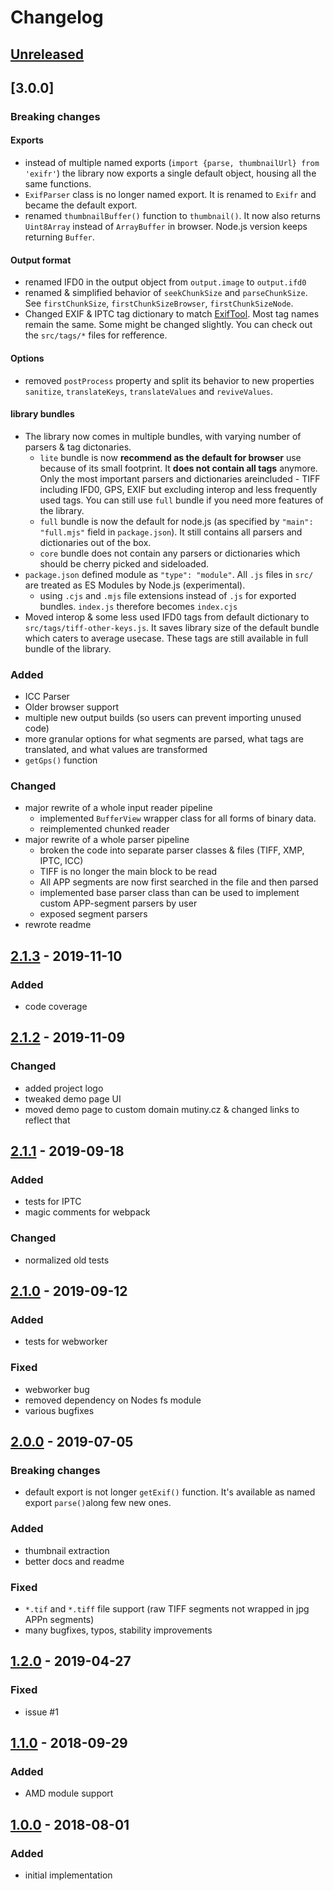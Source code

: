 # Changelog

## [Unreleased]

## [3.0.0]

### Breaking changes
#### Exports
- instead of multiple named exports (`import {parse, thumbnailUrl} from 'exifr'`) the library now exports a single default object, housing all the same functions.
- `ExifParser` class is no longer named export. It is renamed to `Exifr` and became the default export.
- renamed `thumbnailBuffer()` function to `thumbnail()`. It now also returns `Uint8Array` instead of `ArrayBuffer` in browser. Node.js version keeps returning `Buffer`.

#### Output format
- renamed IFD0 in the output object from `output.image` to `output.ifd0`
- renamed & simplified behavior of `seekChunkSize` and `parseChunkSize`. See `firstChunkSize`, `firstChunkSizeBrowser`, `firstChunkSizeNode`.
- Changed EXIF & IPTC tag dictionary to match [ExifTool](https://exiftool.org/TagNames/EXIF.html). Most tag names remain the same. Some might be changed slightly. You can check out the `src/tags/*` files for refference.

#### Options
- removed `postProcess` property and split its behavior to new properties `sanitize`, `translateKeys`, `translateValues` and `reviveValues`.

#### library bundles
- The library now comes in multiple bundles, with varying number of parsers & tag dictonaries.
  - `lite` bundle is now **recommend as the default for browser** use because of its small footprint. It **does not contain all tags** anymore. Only the most important parsers and dictionaries areincluded - TIFF including IFD0, GPS, EXIF but excluding interop and less frequently used tags. You can still use `full` bundle if you need more features of the library.
  - `full` bundle is now the default for node.js (as specified by `"main": "full.mjs"` field in `package.json`). It still contains all parsers and dictionaries out of the box.
  - `core` bundle does not contain any parsers or dictionaries which should be cherry picked and sideloaded.
- `package.json` defined module as `"type": "module"`. All `.js` files in `src/` are treated as ES Modules by Node.js (experimental).
  - using `.cjs` and `.mjs` file extensions instead of `.js` for exported bundles. `index.js` therefore becomes `index.cjs`
- Moved interop & some less used IFD0 tags from default dictionary to `src/tags/tiff-other-keys.js`. It saves library size of the default bundle which caters to average usecase. These tags are still available in full bundle of the library.


### Added
- ICC Parser
- Older browser support
- multiple new output builds (so users can prevent importing unused code)
- more granular options for what segments are parsed, what tags are translated, and what values are transformed
- `getGps()` function

### Changed
- major rewrite of a whole input reader pipeline
    - implemented `BufferView` wrapper class for all forms of binary data.
    - reimplemented chunked reader
- major rewrite of a whole parser pipeline
    - broken the code into separate parser classes & files (TIFF, XMP, IPTC, ICC)
    - TIFF is no longer the main block to be read
    - All APP segments are now first searched in the file and then parsed
    - implemented base parser class than can be used to implement custom APP-segment parsers by user
    - exposed segment parsers
- rewrote readme

## [2.1.3] - 2019-11-10

### Added
- code coverage

## [2.1.2] - 2019-11-09

### Changed
- added project logo
- tweaked demo page UI
- moved demo page to custom domain mutiny.cz & changed links to reflect that

## [2.1.1] - 2019-09-18

### Added
- tests for IPTC
- magic comments for webpack

### Changed
- normalized old tests

## [2.1.0] - 2019-09-12

### Added
- tests for webworker

### Fixed
- webworker bug
- removed dependency on Nodes fs module
- various bugfixes

## [2.0.0] - 2019-07-05

### Breaking changes
- default export is not longer `getExif()` function. It's available as named export `parse()`along few new ones.

### Added
- thumbnail extraction
- better docs and readme

### Fixed
- `*.tif` and `*.tiff` file support (raw TIFF segments not wrapped in jpg APPn segments)
- many bugfixes, typos, stability improvements

## [1.2.0] - 2019-04-27

### Fixed
- issue #1

## [1.1.0] - 2018-09-29

### Added
- AMD module support

## [1.0.0] - 2018-08-01

### Added
- initial implementation

[Unreleased]: https://github.com/MikeKovarik/exifr/compare/v2.1.3...HEAD
[2.1.3]: https://github.com/MikeKovarik/exifr/compare/v2.1.2...v2.1.3
[2.1.2]: https://github.com/MikeKovarik/exifr/compare/v2.1.1...v2.1.2
[2.1.1]: https://github.com/MikeKovarik/exifr/compare/v2.1.0...v2.1.1
[2.1.0]: https://github.com/MikeKovarik/exifr/compare/v2.0.0...v2.1.0
[2.0.0]: https://github.com/MikeKovarik/exifr/compare/v1.2.0...v2.0.0
[1.2.0]: https://github.com/MikeKovarik/exifr/compare/v1.1.0...v1.2.0
[1.1.0]: https://github.com/MikeKovarik/exifr/compare/v1.0.0...v1.1.0
[1.0.0]: https://github.com/MikeKovarik/exifr/releases/tag/v1.0.0